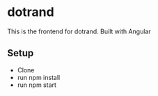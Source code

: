 # dotrand

This is the frontend for dotrand. Built with Angular

## Setup

* Clone
* run npm install
* run npm start
